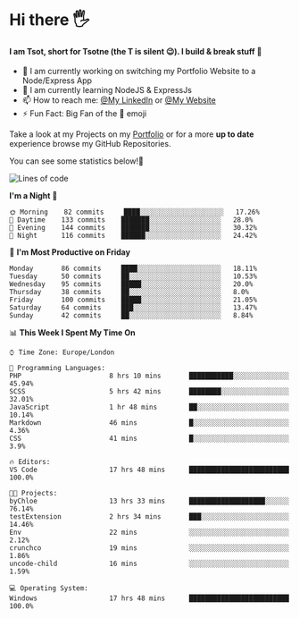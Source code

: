 # Hi there :raised_hand_with_fingers_splayed:
#### I am Tsot, short for Tsotne (the T is silent :wink:). I build & break stuff :space_invader:
- :telescope: I am currently working on switching my Portfolio Website to a Node/Express App
- :seedling: I am currently learning NodeJS & ExpressJs
- :mailbox: How to reach me: [@My LinkedIn](https://www.linkedin.com/in/tsotne-gvadzabia/) or [@My Website](https://tsotnegvadzabia.me/contact)
- :zap: Fun Fact: Big Fan of the :space_invader: emoji

Take a look at my Projects on my [Portfolio](https://tsotnegvadzabia.me/) or for a more **up to date** experience browse my GitHub Repositories.

You can see some statistics below!:space_invader:
<!--START_SECTION:waka-->
![Lines of code](https://img.shields.io/badge/From%20Hello%20World%20I%27ve%20Written-2.6%20million%20lines%20of%20code-blue)

**I'm a Night 🦉** 

```text
🌞 Morning    82 commits     ████░░░░░░░░░░░░░░░░░░░░░   17.26% 
🌆 Daytime    133 commits    ███████░░░░░░░░░░░░░░░░░░   28.0% 
🌃 Evening    144 commits    ███████░░░░░░░░░░░░░░░░░░   30.32% 
🌙 Night      116 commits    ██████░░░░░░░░░░░░░░░░░░░   24.42%

```
📅 **I'm Most Productive on Friday** 

```text
Monday       86 commits     ████░░░░░░░░░░░░░░░░░░░░░   18.11% 
Tuesday      50 commits     ██░░░░░░░░░░░░░░░░░░░░░░░   10.53% 
Wednesday    95 commits     █████░░░░░░░░░░░░░░░░░░░░   20.0% 
Thursday     38 commits     ██░░░░░░░░░░░░░░░░░░░░░░░   8.0% 
Friday       100 commits    █████░░░░░░░░░░░░░░░░░░░░   21.05% 
Saturday     64 commits     ███░░░░░░░░░░░░░░░░░░░░░░   13.47% 
Sunday       42 commits     ██░░░░░░░░░░░░░░░░░░░░░░░   8.84%

```


📊 **This Week I Spent My Time On** 

```text
⌚︎ Time Zone: Europe/London

💬 Programming Languages: 
PHP                      8 hrs 10 mins       ███████████░░░░░░░░░░░░░░   45.94% 
SCSS                     5 hrs 42 mins       ████████░░░░░░░░░░░░░░░░░   32.01% 
JavaScript               1 hr 48 mins        ██░░░░░░░░░░░░░░░░░░░░░░░   10.14% 
Markdown                 46 mins             █░░░░░░░░░░░░░░░░░░░░░░░░   4.36% 
CSS                      41 mins             █░░░░░░░░░░░░░░░░░░░░░░░░   3.9%

🔥 Editors: 
VS Code                  17 hrs 48 mins      █████████████████████████   100.0%

🐱‍💻 Projects: 
byChloe                  13 hrs 33 mins      ███████████████████░░░░░░   76.14% 
testExtension            2 hrs 34 mins       ███░░░░░░░░░░░░░░░░░░░░░░   14.46% 
Env                      22 mins             ░░░░░░░░░░░░░░░░░░░░░░░░░   2.12% 
crunchco                 19 mins             ░░░░░░░░░░░░░░░░░░░░░░░░░   1.86% 
uncode-child             16 mins             ░░░░░░░░░░░░░░░░░░░░░░░░░   1.59%

💻 Operating System: 
Windows                  17 hrs 48 mins      █████████████████████████   100.0%

```


<!--END_SECTION:waka-->
